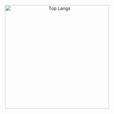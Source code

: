<a href="https://serhii.io" target="_blank">
  <p align="center">
    <img src="https://github-readme-stats.vercel.app/api/top-langs/?username=SerhiiCho&langs_count=5"
        alt="Top Langs"
        width="330"
    >
  </p>
</a>
